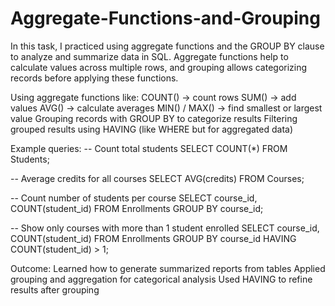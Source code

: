 # Aggregate-Functions-and-Grouping
In this task, I practiced using aggregate functions and the GROUP BY clause to analyze and summarize data in SQL. Aggregate functions help to calculate values across multiple rows, and grouping allows categorizing records before applying these functions.

Using aggregate functions like:
COUNT() → count rows
SUM() → add values
AVG() → calculate averages
MIN() / MAX() → find smallest or largest value
Grouping records with GROUP BY to categorize results
Filtering grouped results using HAVING (like WHERE but for aggregated data)

Example queries:
-- Count total students
SELECT COUNT(*) FROM Students;

-- Average credits for all courses
SELECT AVG(credits) FROM Courses;

-- Count number of students per course
SELECT course_id, COUNT(student_id)
FROM Enrollments
GROUP BY course_id;

-- Show only courses with more than 1 student enrolled
SELECT course_id, COUNT(student_id)
FROM Enrollments
GROUP BY course_id
HAVING COUNT(student_id) > 1;

Outcome:
Learned how to generate summarized reports from tables
Applied grouping and aggregation for categorical analysis
Used HAVING to refine results after grouping
